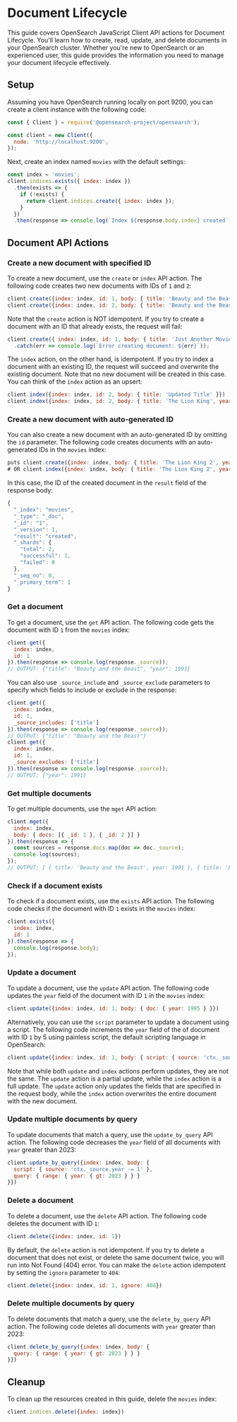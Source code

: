 # Document Lifecycle
This guide covers OpenSearch JavaScript Client API actions for Document Lifecycle. You'll learn how to create, read, update, and delete documents in your OpenSearch cluster. Whether you're new to OpenSearch or an experienced user, this guide provides the information you need to manage your document lifecycle effectively.

## Setup
Assuming you have OpenSearch running locally on port 9200, you can create a client instance
with the following code:
```javascript
const { Client } = require('@opensearch-project/opensearch');

const client = new Client({
  node: 'http://localhost:9200',
});
```
Next, create an index named `movies` with the default settings:
```javascript 
const index = 'movies';
client.indices.exists({ index: index })
  .then(exists => {
    if (!exists) {
      return client.indices.create({ index: index });
    }
  })
  .then(response => console.log(`Index ${response.body.index} created`));
```

## Document API Actions
### Create a new document with specified ID
To create a new document, use the `create` or `index` API action. The following code creates two new documents with IDs of `1` and `2`:
```javascript
client.create({index: index, id: 1, body: { title: 'Beauty and the Beast', year: 1991 }})
client.create({index: index, id: 2, body: { title: 'Beauty and the Beast - Live Action', year: 2017 }})
```
Note that the `create` action is NOT idempotent. If you try to create a document with an ID that already exists, the request will fail: 

```javascript
client.create({ index: index, id: 1, body: { title: 'Just Another Movie' } })
  .catch(err => console.log(`Error creating document: ${err}`));
```

The `index` action, on the other hand, is idempotent. If you try to index a document with an existing ID, the request will succeed and overwrite the existing document. Note that no new document will be created in this case. You can think of the `index` action as an upsert:

```javascript
client.index({index: index, id: 2, body: { title: 'Updated Title' }})
client.index({index: index, id: 2, body: { title: 'The Lion King', year: 1994 }})
```

### Create a new document with auto-generated ID
You can also create a new document with an auto-generated ID by omitting the `id` parameter. The following code creates documents with an auto-generated IDs in the `movies` index:
```javascript
puts client.create({index: index, body: { title: 'The Lion King 2', year: 1998 }})
# OR client.index({index: index, body: { title: 'The Lion King 2', year: 1998 }})
```
In this case, the ID of the created document in the `result` field of the response body:
```javascript
{
  "_index": "movies",
  "_type": "_doc",
  "_id": "1",
  "_version": 1,
  "result": "created",
  "_shards": {
    "total": 2,
    "successful": 1,
    "failed": 0
  },
  "_seq_no": 0,
  "_primary_term": 1
}
```

### Get a document
To get a document, use the `get` API action. The following code gets the document with ID `1` from the `movies` index:
```javascript
client.get({
  index: index,
  id: 1
}).then(response => console.log(response._source));
// OUTPUT: {"title": "Beauty and the Beast", "year": 1991}
```
You can also use `_source_include` and `_source_exclude` parameters to specify which fields to include or exclude in the response:
```javascript
client.get({
  index: index,
  id: 1,
  _source_includes: ['title']
}).then(response => console.log(response._source));
// OUTPUT: {"title": "Beauty and the Beast"}
client.get({
  index: index,
  id: 1,
  _source_excludes: ['title']
}).then(response => console.log(response._source));
// OUTPUT: {"year": 1991}
```

### Get multiple documents
To get multiple documents, use the `mget` API action:
```javascript
client.mget({
  index: index,
  body: { docs: [{ _id: 1 }, { _id: 2 }] }
}).then(response => {
  const sources = response.docs.map(doc => doc._source);
  console.log(sources);
});
// OUTPUT: [ { title: 'Beauty and the Beast', year: 1991 }, { title: 'Beauty and the Beast - Live Action', year: 2017 } ]
```

### Check if a document exists
To check if a document exists, use the `exists` API action. The following code checks if the document with ID `1` exists in the `movies` index:
```javascript
client.exists({
  index: index,
  id: 1
}).then(response => {
  console.log(response.body);
});
```

### Update a document
To update a document, use the `update` API action. The following code updates the `year` field of the document with ID `1` in the `movies` index:
```javascript
client.update({index: index, id: 1, body: { doc: { year: 1995 } }})
```
Alternatively, you can use the `script` parameter to update a document using a script. The following code increments the `year` field of the of document with ID `1` by 5 using painless script, the default scripting language in OpenSearch:
```javascript
client.update({index: index, id: 1, body: { script: { source: 'ctx._source.year += 5' } }})
```
Note that while both `update` and `index` actions perform updates, they are not the same. The `update` action is a partial update, while the `index` action is a full update. The `update` action only updates the fields that are specified in the request body, while the `index` action overwrites the entire document with the new document.

### Update multiple documents by query
To update documents that match a query, use the `update_by_query` API action. The following code decreases the `year` field of all documents with `year` greater than 2023:
```javascript
client.update_by_query({index: index, body: { 
  script: { source: 'ctx._source.year -= 1' }, 
  query: { range: { year: { gt: 2023 } } } 
}})
```

### Delete a document
To delete a document, use the `delete` API action. The following code deletes the document with ID `1`:
```javascript 
client.delete({index: index, id: 1})
```
By default, the `delete` action is not idempotent. If you try to delete a document that does not exist, or delete the same document twice, you will run into Not Found (404) error. You can make the `delete` action idempotent by setting the `ignore` parameter to `404`:
```javascript
client.delete({index: index, id: 1, ignore: 404})
```

### Delete multiple documents by query
To delete documents that match a query, use the `delete_by_query` API action. The following code deletes all documents with `year` greater than 2023:
```javascript
client.delete_by_query({index: index, body: { 
  query: { range: { year: { gt: 2023 } } } 
}})
```

## Cleanup
To clean up the resources created in this guide, delete the `movies` index:
```javascript
client.indices.delete({index: index})
```

